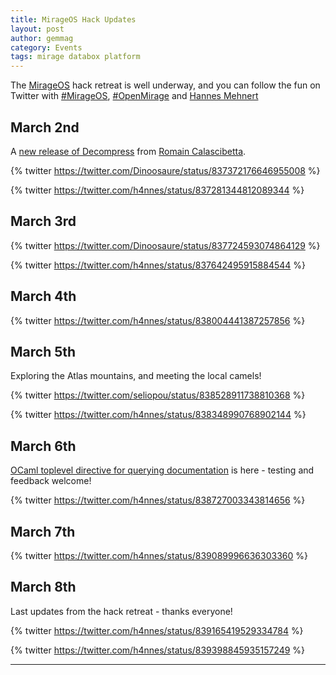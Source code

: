```yaml
---
title: MirageOS Hack Updates
layout: post
author: gemmag
category: Events
tags: mirage databox platform
---
```


The [MirageOS](https://mirage.io/) hack retreat is well underway, and you can follow the fun on Twitter with [#MirageOS](https://twitter.com/search?q=%23MirageOS&src=tyah), [#OpenMirage](https://twitter.com/OpenMirage) and [Hannes Mehnert](https://twitter.com/h4nnes)

## March 2nd

A [new release of Decompress](https://github.com/oklm-wsh/Decompress/releases/tag/0.5) from [Romain Calascibetta](http://din.osau.re/).

{% twitter https://twitter.com/Dinoosaure/status/837372176646955008 %}

{% twitter https://twitter.com/h4nnes/status/837281344812089344 %}

## March 3rd

{% twitter https://twitter.com/Dinoosaure/status/837724593074864129 %}

{% twitter https://twitter.com/h4nnes/status/837642495915884544 %}

## March 4th

{% twitter https://twitter.com/h4nnes/status/838004441387257856 %}

## March 5th

Exploring the Atlas mountains, and meeting the local camels!

{% twitter https://twitter.com/seliopou/status/838528911738810368 %}

{% twitter https://twitter.com/h4nnes/status/838348990768902144 %}

## March 6th

[OCaml toplevel directive for querying documentation](https://github.com/reynir/ocp-index-top) is here - testing and feedback welcome!

{% twitter https://twitter.com/h4nnes/status/838727003343814656 %}

## March 7th

{% twitter https://twitter.com/h4nnes/status/839089996636303360 %}

## March 8th

Last updates from the hack retreat - thanks everyone!

{% twitter https://twitter.com/h4nnes/status/839165419529334784 %}

{% twitter https://twitter.com/h4nnes/status/839398845935157249 %}

----
